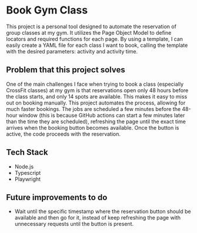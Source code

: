 # Book Gym Class

This project is a personal tool designed to automate the reservation of group classes at my gym. It utilizes the Page Object Model to define locators and required functions for each page. By using a template, I can easily create a YAML file for each class I want to book, calling the template with the desired parameters: activity and activity time.

## Problem that this project solves

One of the main challenges I face when trying to book a class (especially CrossFit classes) at my gym is that reservations open only 48 hours before the class starts, and only 14 spots are available. This makes it easy to miss out on booking manually. This project automates the process, allowing for much faster bookings. The jobs are scheduled a few minutes before the 48-hour window (this is because GitHub actions can start a few minutes later than the time they are scheduled), refreshing the page until the exact time arrives when the booking button becomes available. Once the button is active, the code proceeds with the reservation.

## Tech Stack

-   Node.js
-   Typescript
-   Playwright

## Future improvements to do

-   Wait until the specific timestamp where the reservation button should be available and then go for it, instead of keep refreshing the page with unnecessary requests until the button is present.
